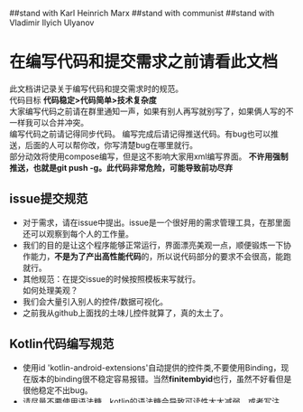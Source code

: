 ##stand with Karl Heinrich Marx
##stand with communist
##stand with Vladimir Ilyich Ulyanov

# 在编写代码和提交需求之前请看此文档
此文档讲记录关于编写代码和提交需求时的规范。  
代码目标 **代码稳定>代码简单>技术复杂度**  
大家编写代码之前请在群里通知一声，如果有别人再写就别写了，如果俩人写的不一样我可以合并冲突。  
编写代码之前请记得同步代码。
编写完成后请记得推送代码。有bug也可以推送，后面的人可以帮你改，你写清楚bug在哪里就行。  
部分动效将使用compose编写，但是这不影响大家用xml编写界面。
**不许用强制推送，也就是git push -g。此代码非常危险，可能导致前功尽弃**
## issue提交规范 
- 对于需求，请在issue中提出。issue是一个很好用的需求管理工具，在那里面还可以观察到每个人的工作量。  
- 我们的目的是让这个程序能够正常运行，界面漂亮美观一点，顺便锻炼一下协作能力，**不是为了产出高性能代码**的，所以说代码部分的要求不会很高，能跑就行。  
- 其他规范：在提交issue的时候按照模板来写就行。  
如何处理美观？  
- 我们会大量引入别人的控件/数据可视化。
- 之前我从github上面找的土味儿控件就算了，真的太土了。

## Kotlin代码编写规范
- 使用id 'kotlin-android-extensions'自动提供的控件类,不要使用Binding，现在版本的binding很不稳定容易报错。当然**finitembyid**也行，虽然不好看但是很他稳定不出bug。
- 请尽量不要使用语法糖，kotlin的语法糖会导致可读性大大减弱，或者写注释。  
- UI尽量使用jetpack。
- 需要写注释。自定义函数前，难以理解的语句前都需要注释。
- 变量命名遵循驼峰法则。

## XML语言编写规范
- 组件的id命名规则：【所在xml名称的简写】+【组件名称简写】+其他描述。
如命名 **mainBtnToSearchpage**，表示主页面xml文件中一个按钮，按钮的用途是前往搜索页面。
- 没事儿尽量别乱改颜色，容易出事儿。
- 黄色警告（warming）可以不管。反正不会让程序崩溃。
